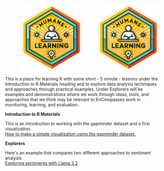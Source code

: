 <div align="center">
<img src="https://github.com/EnCompass-Worldwide/Humans-Learning/blob/main/humanslearning.png" width = "200px"  /> 
<img src="prep/humanslearning.png" width = "200px" align = "right" />
</div>




This is a place for learning R with some short - 5 minute - lessons under the Introduction to R Materials heading and to explore data analysis techniques and approaches through practical examples. Under Explorers will be examples and demonstrations where we work through ideas, tools, and approaches that we think may be relevant to EnCompasses work in monitoring, learning, and evaluation.  

**Introduction to R Materials**

This is an introduction to working with the gapminder dataset and a first visualization. <br>
[How to make a simple visualization using the gapminder dataset.](https://encompass-worldwide.github.io/Humans-Learning/lesson1_gapminder.html)


**Explorers**

Here's an example that compares two different approaches to sentiment analysis. <br>
[Exploring sentiments with Llama 3.2](https://encompass-worldwide.github.io/Humans-Learning/sentiments_llama.html)

